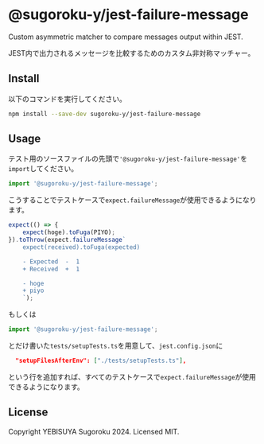 # @sugoroku-y/jest-failure-message

Custom asymmetric matcher to compare messages output within JEST.

JEST内で出力されるメッセージを比較するためのカスタム非対称マッチャー。

## Install

以下のコマンドを実行してください。

```bash
npm install --save-dev sugoroku-y/jest-failure-message
```

## Usage

テスト用のソースファイルの先頭で`'@sugoroku-y/jest-failure-message'`を`import`してください。

```ts
import '@sugoroku-y/jest-failure-message';
```

こうすることでテストケースで`expect.failureMessage`が使用できるようになります。

```ts
expect(() => {
    expect(hoge).toFuga(PIYO);
}).toThrow(expect.failureMessage`
    expect(received).toFuga(expected)

    - Expected  -  1
    + Received  +  1

    - hoge
    + piyo
    `);
```

もしくは

```ts
import '@sugoroku-y/jest-failure-message';
```

とだけ書いた`tests/setupTests.ts`を用意して、`jest.config.json`に

```json
  "setupFilesAfterEnv": ["./tests/setupTests.ts"],
```

という行を追加すれば、すべてのテストケースで`expect.failureMessage`が使用できるようになります。

## License

Copyright YEBISUYA Sugoroku 2024. Licensed MIT.
